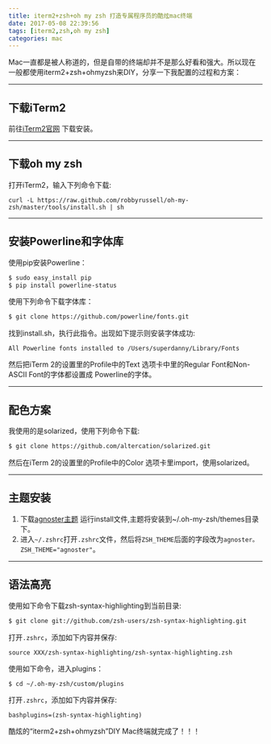 ```yaml
---
title: iterm2+zsh+oh my zsh 打造专属程序员的酷炫mac终端
date: 2017-05-08 22:39:56
tags: [iterm2,zsh,oh my zsh]
categories: mac
---
```


Mac一直都是被人称道的，但是自带的终端却并不是那么好看和强大。所以现在一般都使用iterm2+zsh+ohmyzsh来DIY，分享一下我配置的过程和方案：

---
## 下载iTerm2
前往[iTerm2官网](http://www.iterm2.com/) 下载安装。

---
## 下载oh my zsh
打开iTerm2，输入下列命令下载:
```
curl -L https://raw.github.com/robbyrussell/oh-my-zsh/master/tools/install.sh | sh
```

---
## 安装Powerline和字体库
使用pip安装Powerline：
```bash
$ sudo easy_install pip
$ pip install powerline-status
```
使用下列命令下载字体库：
```bash
$ git clone https://github.com/powerline/fonts.git
```
找到install.sh，执行此指令。出现如下提示则安装字体成功:
```
All Powerline fonts installed to /Users/superdanny/Library/Fonts
```
然后把iTerm 2的设置里的Profile中的Text 选项卡中里的Regular Font和Non-ASCII Font的字体都设置成 Powerline的字体。

---
## 配色方案
我使用的是solarized，使用下列命令下载:
```bash
$ git clone https://github.com/altercation/solarized.git
```
然后在iTerm 2的设置里的Profile中的Color 选项卡里import，使用solarized。

---
## 主题安装
1. 下载[agnoster主题](https://github.com/fcamblor/oh-my-zsh-agnoster-fcamblor)
运行install文件,主题将安装到~/.oh-my-zsh/themes目录下。
2. 进入`~/.zshrc`打开`.zshrc`文件，然后将`ZSH_THEME`后面的字段改为`agnoster。ZSH_THEME="agnoster"`。

---
## 语法高亮
使用如下命令下载zsh-syntax-highlighting到当前目录:
```bash
$ git clone git://github.com/zsh-users/zsh-syntax-highlighting.git
```
打开`.zshrc`，添加如下内容并保存:
```
source XXX/zsh-syntax-highlighting/zsh-syntax-highlighting.zsh
```
使用如下命令，进入plugins：
```bash
$ cd ~/.oh-my-zsh/custom/plugins
```
打开`.zshrc`，添加如下内容并保存:
```
bashplugins=(zsh-syntax-highlighting)
```
酷炫的“iterm2+zsh+ohmyzsh”DIY Mac终端就完成了！！！
